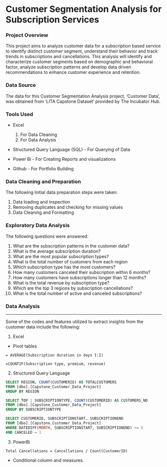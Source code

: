# Customer Segmentation Analysis for Subscription Services 

### Project Overview

This project aims to analyze customer data for a subscription based service to identify distinct customer segment, understand their behavior and track trends in subscriptions and cancellations. This analysis will identify and characterize customer segments based on demographic and behavioral factor, analyze subscription patterns and develop data driven recommendations to enhance customer experience and retention. 

### Data Source

The data for this Customer Segmentation Analysis project,  ‘Customer Data’, was obtained from ‘LITA Capstone Dataset’ provided by The Incubator Hub.

### Tools Used

- Excel

  1. For Data Cleaning
  2. For Data Analysis
- Structured Query Language (SQL) - For Querying of Data

- Power Bi - For Creating Reports and visualizations

- Github - For Portfolio Building

### Data Cleaning and Preparation 

The following Initial data preparation steps were taken: 
1. Data loading and inspection
2. ⁠Removing duplicates and checking for missing values 
3. ⁠Data  Cleaning and Formatting

### Exploratory Data Analysis 

The following questions were answered: 
1. What are the subscription patterns in the customer data?
2. What is the average subscription duration?
3. What are the most popular subscription types?
4. ⁠What is the total number of customers from each region
5. ⁠Which subscription type has the most customers?
6. ⁠How many customers canceled their subscription within 6 months?
7. ⁠How many customers have subscriptions longer than 12 months?
8. ⁠What is the total revenue by subscription type?
9. ⁠Which are the top 3 regions by subscription cancellations?
10. ⁠What is the total number of active and canceled subscriptions?

### Data Analysis 
---
Some of the codes and features utilized to extract insights from the customer data include the following: 
1. Excel
- Pivot tables
```Excel 
= AVERAGE(Subscription duration in days I:I) 
```
``` Excel
=COUNTIF(Subscription type, premium, revenue)
```
2. Structured Query Language
```SQL
SELECT REGION, COUNT(CUSTOMERID) AS TOTALCUSTOMERS
FROM [dbo].[Capstone_Customer_Data_Project]
GROUP BY REGION
```

``` SQL
SELECT TOP 1 SUBSCRIPTIONTYPE, COUNT(CUSTOMERID) AS CUSTOMERS_NO
FROM [dbo].[Capstone_Customer_Data_Project]
GROUP BY SUBSCRIPTIONTYPE
```

```SQL
SELECT CUSTOMERID, SUBSCRIPTIONSTART, SUBSCRIPTIONEND
FROM [dbo].[Capstone_Customer_Data_Project]
WHERE DATEDIFF(MONTH, SUBSCRIPTIONSTART, SUBSCRIPTIONEND) <= 6
AND CANCELED = 1
```
3. PowerBi

```DAX 
Total Cancellations = Cancellations / Count(CustomerID)
```

- Conditional column and measures.
